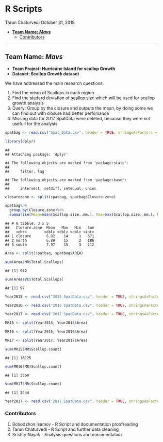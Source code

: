 R Scripts
================
Tarun Chaturvedi
October 31, 2018

-   [**Team Name: *Mavs***](#team-name-mavs)
    -   [Contributors](#contributors)

------------------------------------------------------------------------

**Team Name: *Mavs***
---------------------

-   **Team Project: Hurricane Island for scallop Growth**
-   **Dataset: Scallop Growth dataset**

We have addressed the main research questions.

1.  Find the mean of Scallops in each region
2.  Find the stadard deviation of scallop size which will be used for scallop growth analysis
3.  Query: Group by the closure and outputs the mean, by doing some we can find out with closure had better perfomance
4.  Missing data for 2017 SpatData were deleted, because they were not usefull for the analysis

``` r
spatbag <- read.csv("Spat_Data.csv", header = TRUE, stringsAsFactors = FALSE)
```

``` r
library(dplyr)
```

    ## 
    ## Attaching package: 'dplyr'

    ## The following objects are masked from 'package:stats':
    ## 
    ##     filter, lag

    ## The following objects are masked from 'package:base':
    ## 
    ##     intersect, setdiff, setequal, union

``` r
closurezone <- split(spatbag, spatbag$Closure.zone)
```

``` r
spatbag%>%
  group_by(Closure.zone)%>%
  summarise(Mean=mean(Scallop.size..mm.), Max=max(Scallop.size..mm.), Min=min(Scallop.size..mm.), Sum=sum(Total.Scallops))
```

    ## # A tibble: 3 x 5
    ##   Closure.zone  Mean   Max   Min   Sum
    ##   <chr>        <dbl> <dbl> <dbl> <int>
    ## 1 closure       6.92    14     1   671
    ## 2 north         6.89    15     2   186
    ## 3 south         7.97    15     3   212

``` r
Area <- split(spatbag, spatbag$AREA)
```

``` r
sum(Area$MR$Total.Scallops)
```

    ## [1] 972

``` r
sum(Area$VC$Total.Scallops)
```

    ## [1] 97

``` r
Year2015 <- read.csv("2015 SpatData.csv", header = TRUE, stringsAsFactors = FALSE)
```

``` r
Year2016 <- read.csv("2016 SpatData.csv", header = TRUE, stringsAsFactors = FALSE)
```

``` r
Year2017 <- read.csv("2017 SpatData.csv", header = TRUE, stringsAsFactors = FALSE)
```

``` r
MR15 <- split(Year2015, Year2015$Area)
```

``` r
MR16 <- split(Year2016, Year2016$Area)
```

``` r
MR17 <- split(Year2017, Year2017$Area)
```

``` r
sum(MR15$MR$Scallop.count)
```

    ## [1] 16125

``` r
sum(MR16$MR$Scallop.count)
```

    ## [1] 3560

``` r
sum(MR17$MR$Scallop.count)
```

    ## [1] 2444

``` r
Year2017 <- read.csv("2017 SpatData.csv", header = TRUE, stringsAsFactors = FALSE)
```

### Contributors

1.  Bobodzhon Isamov - R Script and documentation proofreading
2.  Tarun Chaturvedi - R Script and further data cleaning
3.  Srishty Nayak - Analysis questions and documentation
